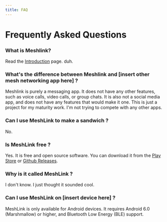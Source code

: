 ```yaml
---
title: FAQ
---
```


# Frequently Asked Questions

### What is Meshlink?

Read the [Introduction](/docs/intro) page. duh.

### What's the difference between Meshlink and [insert other mesh networking app here] ?

Meshlink is purely a messaging app. It does not have any other features, such as voice calls, video calls, or group chats. It is also not a social media app, and does not have any features that would make it one. This is just a project for my maturity work. I'm not trying to compete with any other apps.

### Can I use MeshLink to make a sandwich ?

No.

### Is MeshLink free ?

Yes. It is free and open source software. You can download it from the [Play Store](https://play.google.com/store/apps/details?id=com.cstef.meshlink) or [Github Releases](https://github.com/cestef/meshlink/releases).

### Why is it called MeshLink ?

I don't know. I just thought it sounded cool.

### Can I use MeshLink on [insert device here] ?

MeshLink is only available for Android devices. It requires Android 6.0 (Marshmallow) or higher, and Bluetooth Low Energy (BLE) support.
